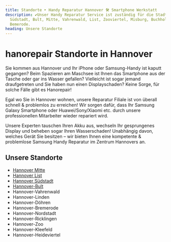 ```yaml
---
title: Standorte ‣ Handy Reparatur Hannover 🛠️ Smartphone Werkstatt
description: ✔️Unser Handy Reparatur Service ist zuständig für die Stadtteile
  Südstadt, Bult, Mitte, Vahrenwald, List, Zooviertel, Misburg, Buchholz,
  Bemerode.
heading: Unsere Standorte
---
```

# hanorepair Standorte in Hannover

Sie kommen aus Hannover und Ihr iPhone oder Samsung-Handy ist kaputt gegangen? Beim Spazieren am Maschsee ist Ihnen das Smartphone aus der Tasche oder gar ins Wasser gefallen? Vielleicht ist sogar jemand draufgetreten und Sie haben nun einen Displayschaden? Keine Sorge, für solche Fälle gibt es Hanorepair! 

Egal wo Sie in Hannover wohnen, unsere Reparatur Filiale ist von überall schnell & problemlos zu erreichen! Wir sorgen dafür, dass Ihr Samsung Galaxy Smartphone oder Huawei/Sony/Xiaomi etc. durch unsere professionellen Mitarbeiter wieder repariert wird. 

Unsere Experten tauschen Ihren Akku aus, wechseln Ihr gesprungenes Display und beheben sogar Ihren Wasserschaden! Unabhängig davon, welches Gerät Sie besitzen – wir bieten Ihnen eine kompetente & problemlose Samsung Handy Reparatur im Zentrum Hannovers an.

## Unsere Standorte

* [Hannover Mitte](/standorte/hannover-mitte/)
* [Hannover List](/standorte/hannover-list/)
* [Hannover Südstadt](/standorte/hannover-suedstadt/)
* [Hannover-Bult](https://www.hanorepair.de/standorte/hannover-bult/)
* Hannover-Vahrenwald
* Hannover-Linden
* Hannover-Döhren
* Hannover-Bremerode
* Hannover-Nordstadt
* Hannover-Ricklingen
* Hannover-Zoo
* Hannover-Kleefeld
* Hannover-Heideviertel
